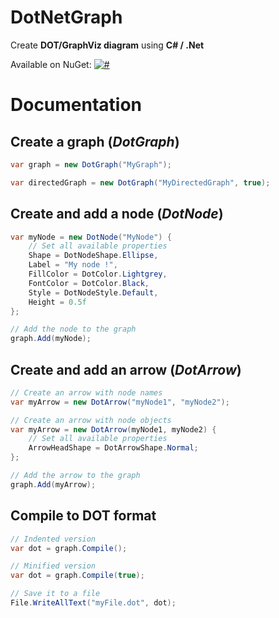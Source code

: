 # DotNetGraph

Create **DOT/GraphViz diagram** using **C# / .Net**

Available on NuGet: [![#](https://img.shields.io/nuget/v/DotNetGraph.svg)](https://www.nuget.org/packages/DotNetGraph/)

# Documentation

## Create a graph (*DotGraph*)

```csharp
var graph = new DotGraph("MyGraph");

var directedGraph = new DotGraph("MyDirectedGraph", true);
```

## Create and add a node (*DotNode*)

```csharp
var myNode = new DotNode("MyNode") {
    // Set all available properties
    Shape = DotNodeShape.Ellipse,
    Label = "My node !",
    FillColor = DotColor.Lightgrey,
    FontColor = DotColor.Black,
    Style = DotNodeStyle.Default,
    Height = 0.5f
};

// Add the node to the graph
graph.Add(myNode);
```

## Create and add an arrow (*DotArrow*)

```csharp
// Create an arrow with node names
var myArrow = new DotArrow("myNode1", "myNode2");

// Create an arrow with node objects
var myArrow = new DotArrow(myNode1, myNode2) {
    // Set all available properties
    ArrowHeadShape = DotArrowShape.Normal;
};

// Add the arrow to the graph
graph.Add(myArrow);
```

## Compile to DOT format

```csharp
// Indented version
var dot = graph.Compile();

// Minified version
var dot = graph.Compile(true);

// Save it to a file
File.WriteAllText("myFile.dot", dot);
```